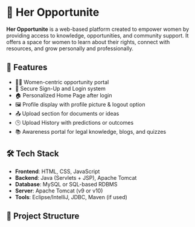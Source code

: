 # 💫 Her Opportunite

**Her Opportunite** is a web-based platform created to empower women by providing access to knowledge, opportunities, and community support. It offers a space for women to learn about their rights, connect with resources, and grow personally and professionally.

## 🚀 Features

- 👩‍💻 Women-centric opportunity portal
- 🔐 Secure Sign-Up and Login system
- 🏠 Personalized Home Page after login
- 🖼️ Profile display with profile picture & logout option
- 📤 Upload section for documents or ideas
- 🕒 Upload History with predictions or outcomes
- 📚 Awareness portal for legal knowledge, blogs, and quizzes

## 🛠️ Tech Stack

- **Frontend**: HTML, CSS, JavaScript
- **Backend**: Java (Servlets + JSP), Apache Tomcat
- **Database**: MySQL or SQL-based RDBMS
- **Server**: Apache Tomcat (v9 or v10)
- **Tools**: Eclipse/IntelliJ, JDBC, Maven (if used)

## 📁 Project Structure

